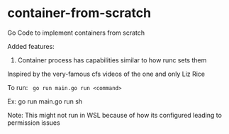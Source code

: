 # container-from-scratch
Go Code to implement containers from scratch

Added features:
1. Container process has capabilities similar to how runc sets them 

Inspired by the very-famous cfs videos of the one and only Liz Rice

To run:
` go run main.go run <command>`

Ex: go run main.go run sh

Note: This might not run in WSL because of how its configured leading to permission issues
